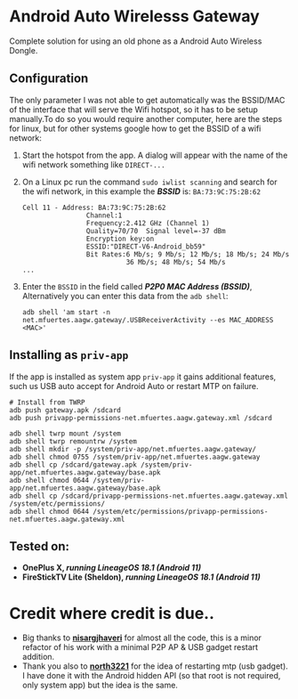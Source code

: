 # Android Auto Wirelesss Gateway
Complete solution for using an old phone as a Android Auto Wireless Dongle.

## Configuration
The only parameter I was not able to get automatically was the BSSID/MAC of the interface that will serve the Wifi hotspot, so it has to be setup manually.To do so you would require another computer, here are the steps for linux, but for other systems google how to get the BSSID of a wifi network:
1. Start the hotspot from the app. A dialog will appear with the name of the wifi network something like `DIRECT-...`
2. On a Linux pc run the command `sudo iwlist scanning` and search for the wifi network, in this example the _**BSSID**_ is: `BA:73:9C:75:2B:62`
   ```
   Cell 11 - Address: BA:73:9C:75:2B:62
                   Channel:1
                   Frequency:2.412 GHz (Channel 1)
                   Quality=70/70  Signal level=-37 dBm  
                   Encryption key:on
                   ESSID:"DIRECT-V6-Android_bb59"
                   Bit Rates:6 Mb/s; 9 Mb/s; 12 Mb/s; 18 Mb/s; 24 Mb/s
                             36 Mb/s; 48 Mb/s; 54 Mb/s
   ...
   ```
3. Enter the `BSSID` in the field called _**P2P0 MAC Address (BSSID)**_, Alternatively you can enter this data from the `adb shell`:

      ```shell
      adb shell 'am start -n net.mfuertes.aagw.gateway/.USBReceiverActivity --es MAC_ADDRESS <MAC>'
      ``` 

## Installing as `priv-app`
If the app is installed as system app `priv-app` it gains additional features, such us USB auto accept for Android Auto or restart MTP on failure.
```shell
# Install from TWRP
adb push gateway.apk /sdcard
adb push privapp-permissions-net.mfuertes.aagw.gateway.xml /sdcard

adb shell twrp mount /system
adb shell twrp remountrw /system
adb shell mkdir -p /system/priv-app/net.mfuertes.aagw.gateway/
adb shell chmod 0755 /system/priv-app/net.mfuertes.aagw.gateway
adb shell cp /sdcard/gateway.apk /system/priv-app/net.mfuertes.aagw.gateway/base.apk
adb shell chmod 0644 /system/priv-app/net.mfuertes.aagw.gateway/base.apk
adb shell cp /sdcard/privapp-permissions-net.mfuertes.aagw.gateway.xml /system/etc/permissions/
adb shell chmod 0644 /system/etc/permissions/privapp-permissions-net.mfuertes.aagw.gateway.xml
```

## Tested on:
- **OnePlus X, _running LineageOS 18.1 (Android 11)_**
- **FireStickTV Lite (Sheldon),  _running LineageOS 18.1 (Android 11)_**

# Credit where credit is due..
- Big thanks to **[nisargjhaveri](https://github.com/nisargjhaveri/AAWirelessGateway)** for almost all the code, this is a minor refactor of his work with a minimal P2P AP & USB gadget restart addition.
- Thank you also to **[north3221](https://github.com/north3221/AAGateWayWiFi)** for the idea of restarting mtp (usb gadget). I have done it with the Android hidden API (so that root is not required, only system app) but the idea is the same.